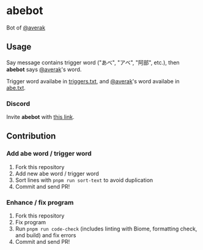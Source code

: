 # abebot

Bot of [@averak](https://github.com/averak)

## Usage

Say message contains trigger word ("あべ", "アベ", "阿部", etc.), then **abebot** says
[@averak](https://github.com/averak)'s word.

Trigger word availabe in [triggers.txt](./triggers.txt), and
[@averak](https://github.com/averak)'s word availabe in [abe.txt](./abe.txt).

### Discord

Invite **abebot** with
[this link](https://discord.com/api/oauth2/authorize?client_id=902522751930224660&permissions=2048&scope=bot).

## Contribution

### Add abe word / trigger word

1. Fork this repository
2. Add new abe word / trigger word
3. Sort lines with `pnpm run sort-text` to avoid duplication
4. Commit and send PR!

### Enhance / fix program

1. Fork this repository
2. Fix program
3. Run `pnpm run code-check` (includes linting with Biome, formatting check, and build) and fix errors
4. Commit and send PR!
